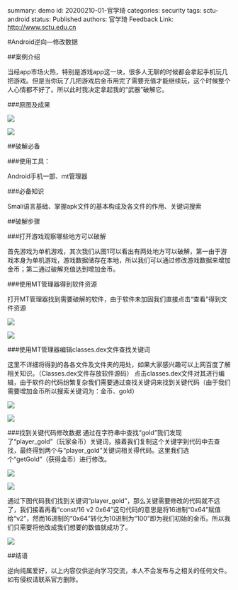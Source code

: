 summary: demo
id: 20200210-01-官学琦
categories: security
tags: sctu-android
status: Published 
authors: 官学琦
Feedback Link: http://www.sctu.edu.cn

#Android逆向—修改数据

##案例介绍

当经app市场火热，特别是游戏app这一块，很多人无聊的时候都会拿起手机玩几把游戏。但是当你玩了几把游戏后金币用完了需要充值才能继续玩，这个时候整个人心情都不好了。所以此时我决定拿起我的“武器”破解它。

###原图及成果

![](assets/20191110-01-官学琦-01.png)

![](assets/20191110-01-官学琦-02.png)

##破解必备

###使用工具：

Android手机一部、mt管理器

###必备知识

Smali语言基础、掌握apk文件的基本构成及各文件的作用、关键词搜索

##破解步骤

###打开游戏观察哪些地方可以破解

首先游戏为单机游戏，其次我们从图1可以看出有两处地方可以破解，第一由于游戏本身为单机游戏，游戏数据储存在本地，所以我们可以通过修改游戏数据来增加金币；第二通过破解充值达到增加金币。

###使用MT管理器得到软件资源

打开MT管理器找到需要破解的软件，由于软件未加固我们直接点击“查看”得到文件资源

![](assets/20191110-01-官学琦-03.png)

![](assets/20191110-01-官学琦-04.png)

###使用MT管理器编辑classes.dex文件查找关键词

这里不详细将得到的各各文件及文件夹的用处，如果大家感兴趣可以上网百度了解相关知识。（Classes.dex文件存放软件源码）
点击classes.dex文件对其进行编辑，由于软件的代码纷繁复杂我们需要通过查找关键词来找到关键代码（由于我们需要增加金币所以搜索关键词为：金币、gold）

![](assets/20191110-01-官学琦-05.png)

![](assets/20191110-01-官学琦-06.png)

###找到关键代码修改数据
通过在字符串中查找“gold”我们发现了“player_gold”（玩家金币）关键词，接着我们复制这个关键字到代码中去查找，最终得到两个与“player_gold”关键词相关得代码。这里我们选个“getGold”（获得金币）进行修改。

![](assets/20191110-01-官学琦-07.png)

![](assets/20191110-01-官学琦-08.png)

通过下图代码我们找到关键词“player_gold”，那么关键需要修改的代码就不远了，我们接着再看“const/16 v2 0x64”这句代码的意思是将16进制“0x64”赋值给“v2”，然而16进制的“0x64”转化为10进制为“100”即为我们初始的金币。所以我们只需要将他改成我们想要的数值就成功了。

![](assets/20191110-01-官学琦-09.png)

##结语

逆向纯属爱好，以上内容仅供逆向学习交流，本人不会发布与之相关的任何文件。如有侵权请联系官方删除。
